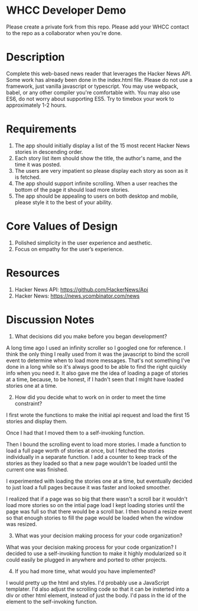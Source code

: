 # WHCC Developer Demo
Please create a private fork from this repo. 
Please add your WHCC contact to the repo as a collaborator when you're done.

# Description
Complete this web-based news reader that leverages the Hacker News API.
Some work has already been done in the index.html file.
Please do not use a framework, just vanilla javascript or typescript.
You may use webpack, babel, or any other compiler you're comfortable with.
You may also use ES6, do not worry about supporting ES5.
Try to timebox your work to approximately 1-2 hours.

# Requirements
1. The app should initially display a list of the 15 most recent Hacker News stories in descending order.
1. Each story list item should show the title, the author's name, and the time it was posted.
1. The users are very impatient so please display each story as soon as it is fetched.
1. The app should support infinite scrolling. When a user reaches the bottom of the page it should load more stories.
1. The app should be appealing to users on both desktop and mobile, please style it to the best of your ability.

# Core Values of Design
1. Polished simplicity in the user experience and aesthetic.
1. Focus on empathy for the user’s experience.

# Resources
1. Hacker News API: https://github.com/HackerNews/Api
1. Hacker News: https://news.ycombinator.com/news

# Discussion Notes
1. What decisions did you make before you began development?

A long time ago I used an infinity scroller so I googled one for reference. I think the only thing I really used from it was the javascript to bind the scroll event to determine when to load more messages. That's not something I've done in a long while so it's always good to be able to find the right quickly info when you need it. It also gave me the idea of loading a page of stories at a time, because, to be honest, if I hadn't seen that I might have loaded stories one at a time.

2. How did you decide what to work on in order to meet the time constraint?

I first wrote the functions to make the initial api request and load the first 15 stories and display them. 

Once I had that I moved them to a self-invoking function.  

Then I bound the scrolling event to load more stories. I made a function to load a full page worth of stories at once, but I fetched the stories individually in a separate function. I add a counter to keep track of the stories as they loaded so that a new page wouldn't be loaded until the current one was finished. 

I experimented with loading the stories one at a time, but eventually decided to just load a full pages because it was faster and looked smoother.

I realized that if a page was so big that there wasn't a scroll bar it wouldn't load more stories so on the intial page load I kept loading stories until the page was full so that there would be a scroll bar.  I then bound a resize event so that enough stories to fill the page would be loaded when the window was resized.

3. What was your decision making process for your code organization?

What was your decision making process for your code organization?
I decided to use a self-invoking function to make it highly modularized so it could easily be plugged in anywhere and ported to other projects.

4. If you had more time, what would you have implemented?

I would pretty up the html and styles. I'd probably use a JavaScript templater.  I'd also adjust the scrolling code so that it can be insterted into a div or other html element, instead of just the body. I'd pass in the id of the element to the self-invoking function.


